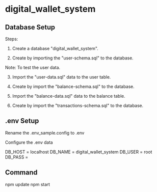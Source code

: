 # digital_wallet_system

## Database Setup
Steps:
1. Create a database "digital_wallet_system".

2. Create by importing the "user-schema.sql" to the database.

Note: To test the user data.

3. Import the "user-data.sql" data to the user table.

4. Create by import the "balance-schema.sql" to the database.

5. Import the "balance-data.sql" data to the balance table.

6. Create by import the "transactions-schema.sql" to the database.

## .env Setup
Rename the .env_sample.config to .env

Configure the .env data

DB_HOST = localhost
DB_NAME = digital_wallet_system
DB_USER = root
DB_PASS =

## Command
npm update
npm start

